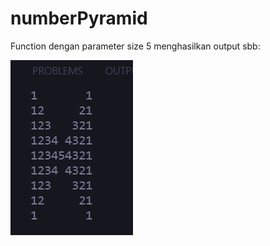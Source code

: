# numberPyramid
Function dengan parameter size 5 menghasilkan output sbb:

![number](https://github.com/alyamaharanipj/numberPyramid/blob/main/numberPyramid.jpg)
